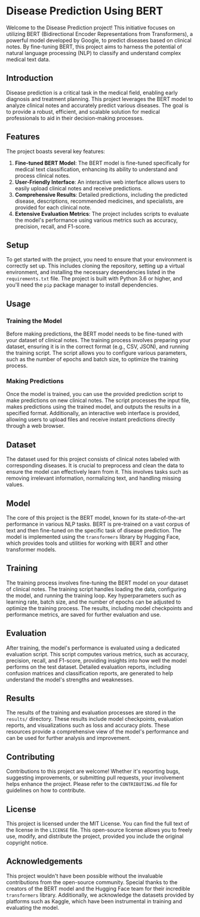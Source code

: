 # Disease Prediction Using BERT

Welcome to the Disease Prediction project! This initiative focuses on utilizing BERT (Bidirectional Encoder Representations from Transformers), a powerful model developed by Google, to predict diseases based on clinical notes. By fine-tuning BERT, this project aims to harness the potential of natural language processing (NLP) to classify and understand complex medical text data.

## Introduction

Disease prediction is a critical task in the medical field, enabling early diagnosis and treatment planning. This project leverages the BERT model to analyze clinical notes and accurately predict various diseases. The goal is to provide a robust, efficient, and scalable solution for medical professionals to aid in their decision-making processes.

## Features

The project boasts several key features:
1. **Fine-tuned BERT Model**: The BERT model is fine-tuned specifically for medical text classification, enhancing its ability to understand and process clinical notes.
2. **User-Friendly Interface**: An interactive web interface allows users to easily upload clinical notes and receive predictions.
3. **Comprehensive Results**: Detailed predictions, including the predicted disease, descriptions, recommended medicines, and specialists, are provided for each clinical note.
4. **Extensive Evaluation Metrics**: The project includes scripts to evaluate the model's performance using various metrics such as accuracy, precision, recall, and F1-score.

## Setup

To get started with the project, you need to ensure that your environment is correctly set up. This includes cloning the repository, setting up a virtual environment, and installing the necessary dependencies listed in the `requirements.txt` file. The project is built with Python 3.6 or higher, and you'll need the `pip` package manager to install dependencies.

## Usage

### Training the Model

Before making predictions, the BERT model needs to be fine-tuned with your dataset of clinical notes. The training process involves preparing your dataset, ensuring it is in the correct format (e.g., CSV, JSON), and running the training script. The script allows you to configure various parameters, such as the number of epochs and batch size, to optimize the training process. 

### Making Predictions

Once the model is trained, you can use the provided prediction script to make predictions on new clinical notes. The script processes the input file, makes predictions using the trained model, and outputs the results in a specified format. Additionally, an interactive web interface is provided, allowing users to upload files and receive instant predictions directly through a web browser.

## Dataset

The dataset used for this project consists of clinical notes labeled with corresponding diseases. It is crucial to preprocess and clean the data to ensure the model can effectively learn from it. This involves tasks such as removing irrelevant information, normalizing text, and handling missing values.

## Model

The core of this project is the BERT model, known for its state-of-the-art performance in various NLP tasks. BERT is pre-trained on a vast corpus of text and then fine-tuned on the specific task of disease prediction. The model is implemented using the `transformers` library by Hugging Face, which provides tools and utilities for working with BERT and other transformer models.

## Training

The training process involves fine-tuning the BERT model on your dataset of clinical notes. The training script handles loading the data, configuring the model, and running the training loop. Key hyperparameters such as learning rate, batch size, and the number of epochs can be adjusted to optimize the training process. The results, including model checkpoints and performance metrics, are saved for further evaluation and use.

## Evaluation

After training, the model's performance is evaluated using a dedicated evaluation script. This script computes various metrics, such as accuracy, precision, recall, and F1-score, providing insights into how well the model performs on the test dataset. Detailed evaluation reports, including confusion matrices and classification reports, are generated to help understand the model's strengths and weaknesses.

## Results

The results of the training and evaluation processes are stored in the `results/` directory. These results include model checkpoints, evaluation reports, and visualizations such as loss and accuracy plots. These resources provide a comprehensive view of the model's performance and can be used for further analysis and improvement.

## Contributing

Contributions to this project are welcome! Whether it's reporting bugs, suggesting improvements, or submitting pull requests, your involvement helps enhance the project. Please refer to the `CONTRIBUTING.md` file for guidelines on how to contribute.

## License

This project is licensed under the MIT License. You can find the full text of the license in the `LICENSE` file. This open-source license allows you to freely use, modify, and distribute the project, provided you include the original copyright notice.

## Acknowledgements

This project wouldn't have been possible without the invaluable contributions from the open-source community. Special thanks to the creators of the BERT model and the Hugging Face team for their incredible `transformers` library. Additionally, we acknowledge the datasets provided by platforms such as Kaggle, which have been instrumental in training and evaluating the model.

